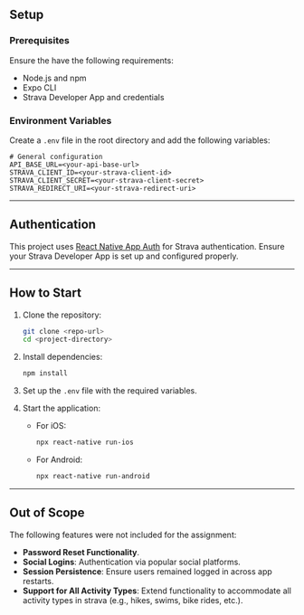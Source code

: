 ## Setup

### Prerequisites

Ensure the have the following requirements:

- Node.js and npm
- Expo CLI
- Strava Developer App and credentials

### Environment Variables

Create a `.env` file in the root directory and add the following variables:

```env
# General configuration
API_BASE_URL=<your-api-base-url>
STRAVA_CLIENT_ID=<your-strava-client-id>
STRAVA_CLIENT_SECRET=<your-strava-client-secret>
STRAVA_REDIRECT_URI=<your-strava-redirect-uri>
```

---

## Authentication

This project uses [React Native App Auth](https://commerce.nearform.com/open-source/react-native-app-auth/docs/providers/strava) for Strava authentication. Ensure your Strava Developer App is set up and configured properly.

---

## How to Start

1. Clone the repository:

   ```bash
   git clone <repo-url>
   cd <project-directory>
   ```

2. Install dependencies:

   ```bash
   npm install
   ```

3. Set up the `.env` file with the required variables.

4. Start the application:
   - For iOS:
     ```bash
     npx react-native run-ios
     ```
   - For Android:
     ```bash
     npx react-native run-android
     ```

---

## Out of Scope

The following features were not included for the assignment:

- **Password Reset Functionality**.
- **Social Logins**: Authentication via popular social platforms.
- **Session Persistence**: Ensure users remained logged in across app restarts.
- **Support for All Activity Types**: Extend functionality to accommodate all activity types in strava (e.g., hikes, swims, bike rides, etc.).
